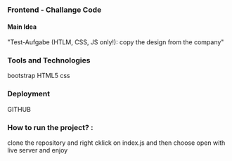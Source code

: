 ### Frontend - Challange Code
#### Main Idea
"Test-Aufgabe (HTLM, CSS, JS only!): copy the design from the company"

### Tools and Technologies 
bootstrap
HTML5
css

### Deployment
GITHUB

### How to run the project? :

clone the repository and right cklick on index.js and then choose open with live server and enjoy  
